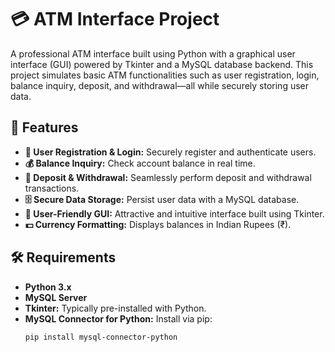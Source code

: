 # 💳 ATM Interface Project

A professional ATM interface built using Python with a graphical user interface (GUI) powered by Tkinter and a MySQL database backend. This project simulates basic ATM functionalities such as user registration, login, balance inquiry, deposit, and withdrawal—all while securely storing user data.

## 🚀 Features

- **🔐 User Registration & Login:** Securely register and authenticate users.
- **💰 Balance Inquiry:** Check account balance in real time.
- **🏦 Deposit & Withdrawal:** Seamlessly perform deposit and withdrawal transactions.
- **🗄️ Secure Data Storage:** Persist user data with a MySQL database.
- **🎨 User-Friendly GUI:** Attractive and intuitive interface built using Tkinter.
- **💵 Currency Formatting:** Displays balances in Indian Rupees (₹).

## 🛠️ Requirements

- **Python 3.x**
- **MySQL Server**
- **Tkinter:** Typically pre-installed with Python.
- **MySQL Connector for Python:** Install via pip:
  ```bash
  pip install mysql-connector-python
